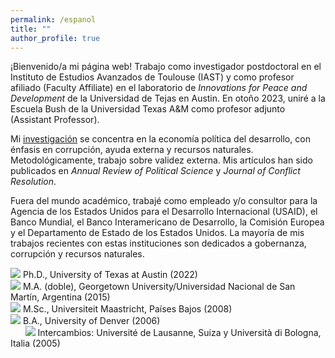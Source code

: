 ```yaml
---
permalink: /espanol
title: ""
author_profile: true
---
```


¡Bienvenido/a mi página web! Trabajo como investigador postdoctoral en el Instituto de Estudios Avanzados de Toulouse (IAST) y como profesor afiliado (Faculty Affiliate) en el laboratorio de *Innovations for Peace and Development* de la Universidad de Tejas en Austin. En otoño 2023, uniré a la Escuela Bush de la Universidad Texas A&M como profesor adjunto (Assistant Professor).

Mi [investigación](https://mikedenly.com/research/) se concentra en la economía política del desarrollo, con énfasis en corrupción, ayuda externa y recursos naturales. Metodológicamente, trabajo sobre validez externa. Mis artículos han sido publicados en *Annual Review of Political Science* y *Journal of Conflict Resolution*.

Fuera del mundo académico, trabajé como empleado y/o consultor para la Agencia de los Estados Unidos para el Desarrollo Internacional (USAID), el Banco Mundial, el Banco Interamericano de Desarrollo, la Comisión Europea y el Departamento de Estado de los Estados Unidos. La mayoría de mis trabajos recientes con estas instituciones son dedicados a gobernanza, corrupción y recursos naturales. 
   

![](/images/gradhatpng.png) Ph.D., University of Texas at Austin (2022)
<br>![](/images/gradhatpng.png) M.A. (doble), Georgetown University/Universidad Nacional de San Martín, Argentina (2015)
<br>![](/images/gradhatpng.png) M.Sc., Universiteit Maastricht, Países Bajos (2008)
<br>![](/images/gradhatpng.png) B.A., University of Denver (2006) 
<br> &nbsp; &nbsp; &nbsp; ![](/images/bullet.png) Intercambios: Université de Lausanne, Suiza y Università di Bologna, Italia (2005)
